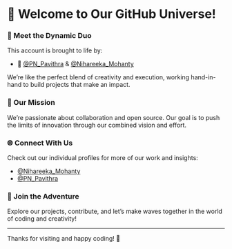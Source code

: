 # 👋 Welcome to Our GitHub Universe!

### 🌟 Meet the Dynamic Duo

This account is brought to life by:

- 🤝 [@PN_Pavithra](https://github.com/pav-i) & [@Nihareeka_Mohanty](https://github.com/nihamo)

We’re like the perfect blend of creativity and execution, working hand-in-hand to build projects that make an impact.

### 🚀 Our Mission

We’re passionate about collaboration and open source. Our goal is to push the limits of innovation through our combined vision and effort.

### 🌐 Connect With Us

Check out our individual profiles for more of our work and insights:

- [@Nihareeka_Mohanty](https://github.com/nihamo)
- [@PN_Pavithra](https://github.com/pav-i)

### 🌱 Join the Adventure

Explore our projects, contribute, and let’s make waves together in the world of coding and creativity!

---

Thanks for visiting and happy coding! 🌟
